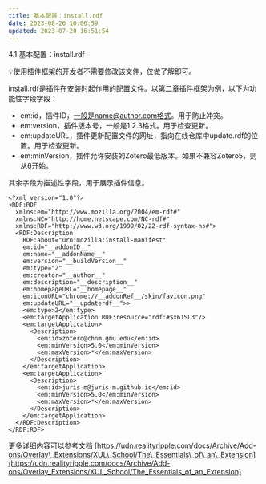 ```yaml
---
title: 基本配置：install.rdf
date: 2023-08-26 10:06:59
updated: 2023-07-20 16:51:54
---
```

4.1 基本配置：install.rdf

💡使用插件框架的开发者不需要修改该文件，仅做了解即可。

install.rdf是插件在安装时起作用的配置文件。以第二章插件框架为例，以下为功能性字段字段：

- em:id，插件ID，一般是name@author.com格式。用于防止冲突。
- em:version，插件版本号，一般是1.2.3格式。用于检查更新。
- em:updateURL，插件更新配置文件的网址，指向在线仓库中update.rdf的位置。用于检查更新。
- em:minVersion，插件允许安装的Zotero最低版本。如果不兼容Zotero5，则从6开始。

其余字段为描述性字段，用于展示插件信息。

```
<?xml version="1.0"?>
<RDF:RDF
  xmlns:em="http://www.mozilla.org/2004/em-rdf#"
  xmlns:NC="http://home.netscape.com/NC-rdf#"
  xmlns:RDF="http://www.w3.org/1999/02/22-rdf-syntax-ns#">
  <RDF:Description
    RDF:about="urn:mozilla:install-manifest"
    em:id="__addonID__"
    em:name="__addonName__"
    em:version="__buildVersion__"
    em:type="2"
    em:creator="__author__"
    em:description="__description__"
    em:homepageURL="__homepage__"
    em:iconURL="chrome://__addonRef__/skin/favicon.png"
    em:updateURL="__updaterdf__">>
    <em:type>2</em:type>
    <em:targetApplication RDF:resource="rdf:#$x61SL3"/>
    <em:targetApplication>
      <Description>
        <em:id>zotero@chnm.gmu.edu</em:id>
        <em:minVersion>5.0</em:minVersion>
        <em:maxVersion>*</em:maxVersion>
      </Description>
    </em:targetApplication>
    <em:targetApplication>
      <Description>
        <em:id>juris-m@juris-m.github.io</em:id>
        <em:minVersion>5.0</em:minVersion>
        <em:maxVersion>*</em:maxVersion>
      </Description>
    </em:targetApplication>
  </RDF:Description>
</RDF:RDF>
```

更多详细内容可以参考文档 [https://udn.realityripple.com/docs/Archive/Add-ons/Overlay\_Extensions/XUL\_School/The\_Essentials\_of\_an\_Extension](https://udn.realityripple.com/docs/Archive/Add-ons/Overlay_Extensions/XUL_School/The_Essentials_of_an_Extension)